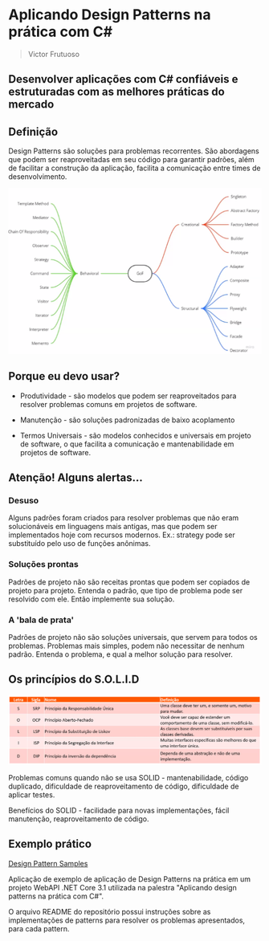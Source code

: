 # Aplicando Design Patterns na prática com C#

> Victor Frutuoso

## Desenvolver aplicações com C# confiáveis e estruturadas com as melhores práticas do mercado

## Definição

Design Patterns são soluções para problemas recorrentes. São abordagens que podem ser reaproveitadas em seu código para garantir padrões, além de facilitar a construção da aplicação, facilita a comunicação entre times de desenvolvimento.

![Design Patterns](./patterns.PNG)

## Porque eu devo usar?

* Produtividade - são modelos que podem ser reaproveitados para resolver problemas comuns em projetos de software.

* Manutenção - são soluções padronizadas de baixo acoplamento

* Termos Universais - são modelos conhecidos e universais em projeto de software, o que facilita a comunicação e mantenabilidade em projetos de software.

## Atenção! Alguns alertas...

### Desuso

Alguns padrões foram criados para resolver problemas que não eram solucionáveis em linguagens mais antigas, mas que podem ser implementados hoje com recursos modernos. Ex.: strategy pode ser substituído pelo uso de funções anônimas.

### Soluções prontas

Padrões de projeto não são receitas prontas que podem ser copiados de projeto para projeto. Entenda o padrão, que tipo de problema pode ser resolvido com ele. Então implemente sua solução.

### A 'bala de prata'

Padrões de projeto não são soluções universais, que servem para todos os problemas. Problemas mais simples, podem não necessitar de nenhum padrão. Entenda o problema, e qual a melhor solução para resolver.

## Os princípios do S.O.L.I.D

![Princípios SOLID](./SOLID.PNG)

Problemas comuns quando não se usa SOLID - mantenabilidade, código duplicado, dificuldade de reaproveitamento de código, dificuldade de aplicar testes.

Benefícios do SOLID - facilidade para novas implementações, fácil manutenção, reaproveitamento de código.

## Exemplo prático

[Design Pattern Samples](https://github.com/fructuoso/DesignPatternSamples)

Aplicação de exemplo de aplicação de Design Patterns na prática em um projeto WebAPI .NET Core 3.1 utilizada na palestra "Aplicando design patterns na prática com C#".

O arquivo README do repositório possui instruções sobre as implementações de patterns para resolver os problemas apresentados, para cada pattern.